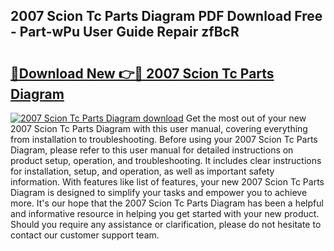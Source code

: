 ## 2007 Scion Tc Parts Diagram PDF Download Free - Part-wPu User Guide Repair zfBcR

# <h2><a href="http://dflk0dz.blite.top/?on=2007+Scion+Tc+Parts+Diagram">🔗Download New 👉🔴 2007 Scion Tc Parts Diagram</a></h2>

[![2007 Scion Tc Parts Diagram download](https://i.imgur.com/lujVjoI.png)](http://dflk0dz.blite.top/?on=2007+Scion+Tc+Parts+Diagram)
Get the most out of your new 2007 Scion Tc Parts Diagram with this user manual, covering everything from installation to troubleshooting. Before using your 2007 Scion Tc Parts Diagram, please refer to this user manual for detailed instructions on product setup, operation, and troubleshooting. It includes clear instructions for installation, setup, and operation, as well as important safety information. With features like list of features, your new 2007 Scion Tc Parts Diagram is designed to simplify your tasks and empower you to achieve more. It's our hope that the 2007 Scion Tc Parts Diagram has been a helpful and informative resource in helping you get started with your new product. Should you require any assistance or clarification, please do not hesitate to contact our customer support team.
